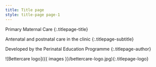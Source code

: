 ```yaml
---
title: Title page
style: title-page page-1
---
```


Primary Maternal Care
{:.titlepage-title}

Antenatal and postnatal care in the clinic
{:.titlepage-subtitle}

Developed by the Perinatal Education Programme
{:.titlepage-author}

![Bettercare logo]({{ images }}/bettercare-logo.jpg){:.titlepage-logo}
